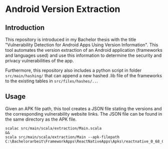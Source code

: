 # Android Version Extraction

## Introduction
This repository is introduced in my Bachelor thesis with the title "Vulnerability Detection for Android Apps Using Version Information".
This tool automates the version extraction of an Android application (frameworks and languages used) and use this information
to determine the security and privacy vulnerabilities of the app.

Furthermore, this repository also includes a python script in folder `src/main/hashing/` that can append a new hashed .lib file 
of  the frameworks to the existing tables in `src/files/hashes/..`.

## Usage
Given an APK file path, this tool creates a JSON file stating the versions and the corresponding vulnerability website links.
The JSON file can be found in the same directory as the APK file.
````
scalac src/main/scala/extraction/Main.scala
&&
scala src/main/scala/extraction/Main --apk-filepath C:\Bachelorarbeit\FrameworkApps\ReactNativeApps\Apks\reactnative_0_68_0.apk
````